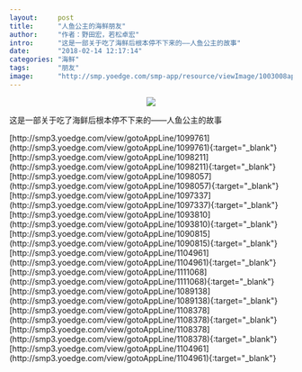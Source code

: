```yaml
---
layout:     post
title:      "人鱼公主的海鲜朋友"
author:     "作者：野田宏，若松卓宏"
intro:      "这是一部关于吃了海鲜后根本停不下来的——人鱼公主的故事"
date:       "2018-02-14 12:17:14"
categories: "海鲜"
tags:       "朋友"
image:      "http://smp.yoedge.com/smp-app/resource/viewImage/1003008appline.png"
---
```

<div style="text-align: center">
<p><img src="http://smp.yoedge.com/smp-app/resource/viewImage/1003008appline.png"/></p>
</div>
<p class="post-meta">
<span>这是一部关于吃了海鲜后根本停不下来的——人鱼公主的故事</span>
</p>
[http://smp3.yoedge.com/view/gotoAppLine/1099761](http://smp3.yoedge.com/view/gotoAppLine/1099761){:target="_blank"}
[http://smp3.yoedge.com/view/gotoAppLine/1098211](http://smp3.yoedge.com/view/gotoAppLine/1098211){:target="_blank"}
[http://smp3.yoedge.com/view/gotoAppLine/1098057](http://smp3.yoedge.com/view/gotoAppLine/1098057){:target="_blank"}
[http://smp3.yoedge.com/view/gotoAppLine/1097337](http://smp3.yoedge.com/view/gotoAppLine/1097337){:target="_blank"}
[http://smp3.yoedge.com/view/gotoAppLine/1093810](http://smp3.yoedge.com/view/gotoAppLine/1093810){:target="_blank"}
[http://smp3.yoedge.com/view/gotoAppLine/1090815](http://smp3.yoedge.com/view/gotoAppLine/1090815){:target="_blank"}
[http://smp3.yoedge.com/view/gotoAppLine/1104961](http://smp3.yoedge.com/view/gotoAppLine/1104961){:target="_blank"}
[http://smp3.yoedge.com/view/gotoAppLine/1111068](http://smp3.yoedge.com/view/gotoAppLine/1111068){:target="_blank"}
[http://smp3.yoedge.com/view/gotoAppLine/1089138](http://smp3.yoedge.com/view/gotoAppLine/1089138){:target="_blank"}
[http://smp3.yoedge.com/view/gotoAppLine/1108378](http://smp3.yoedge.com/view/gotoAppLine/1108378){:target="_blank"}
[http://smp3.yoedge.com/view/gotoAppLine/1108378](http://smp3.yoedge.com/view/gotoAppLine/1108378){:target="_blank"}
[http://smp3.yoedge.com/view/gotoAppLine/1104961](http://smp3.yoedge.com/view/gotoAppLine/1104961){:target="_blank"}



